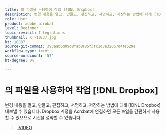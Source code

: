```yaml
---
title: 의 파일을 사용하여 작업 [!DNL Dropbox]
description: 변경 내용을 열고, 만들고, 편집하고, 서명하고, 저장하는 방법에 대해 [!DNL Dropbox] Acrobat 내의 파일
role: User
product: adobe acrobat
level: Beginner
topic-revisit: Integrations
thumbnail: KT-10837.jpg
kt: 10837
source-git-commit: 393aab6d09d8fab8a85f3fc1d3e32057d4fe529e
workflow-type: tm+mt
source-wordcount: '57'
ht-degree: 0%

---
```


# 의 파일을 사용하여 작업 [!DNL Dropbox]

변경 내용을 열고, 만들고, 편집하고, 서명하고, 저장하는 방법에 대해 [!DNL Dropbox] 내보낼 수 있습니다. Dropbox 계정을 Acrobat에 연결하면 모든 파일을 간편하게 사용할 수 있으므로 시간을 절약할 수 있습니다.

>[!VIDEO](https://video.tv.adobe.com/v/3409411?hidetitle=true)
